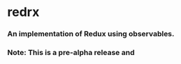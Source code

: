 # redrx
### An implementation of Redux using observables.


### Note: This is a pre-alpha release and
